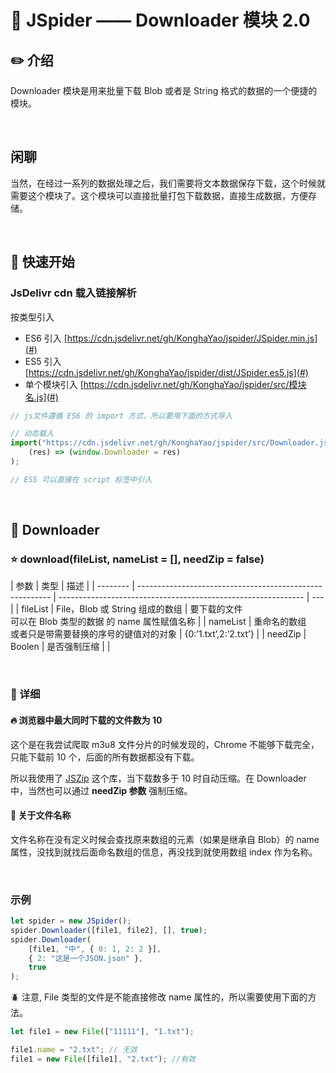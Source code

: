 # :book: JSpider —— Downloader 模块 2.0

## :pencil2: 介绍

Downloader 模块是用来批量下载 Blob 或者是 String 格式的数据的一个便捷的模块。

<br>

## 闲聊

当然，在经过一系列的数据处理之后，我们需要将文本数据保存下载，这个时候就需要这个模块了。这个模块可以直接批量打包下载数据，直接生成数据，方便存储。

<br>

## :hammer: 快速开始

### JsDelivr cdn 载入链接解析

按类型引入

-   ES6 引入 [https://cdn.jsdelivr.net/gh/KonghaYao/jspider/JSpider.min.js](#)
-   ES5 引入 [https://cdn.jsdelivr.net/gh/KonghaYao/jspider/dist/JSpider.es5.js](#)
-   单个模块引入 [https://cdn.jsdelivr.net/gh/KonghaYao/jspider/src/模块名.js](#)

```js
// js文件遵循 ES6 的 import 方式，所以要用下面的方式导入

// 动态载入
import("https://cdn.jsdelivr.net/gh/KonghaYao/jspider/src/Downloader.js").then(
    (res) => (window.Downloader = res)
);

// ES5 可以直接在 script 标签中引入
```

<br>

## :book: Downloader

### :star: download(fileList, nameList = [], needZip = false)

| 参数     | 类型                                                     | 描述                                                          |
| -------- | -------------------------------------------------------- | ------------------------------------------------------------- | --- |
| fileList | File，Blob 或 String 组成的数组                          | 要下载的文件<br />可以在 Blob 类型的数据 的 name 属性赋值名称 |
| nameList | 重命名的数组<br />或者只是带需要替换的序号的键值对的对象 | {0:’1.txt’,2:’2.txt’}                                         |
| needZip  | Boolen                                                   | 是否强制压缩                                                  |     |

<br>

### :bookmark: 详细

#### :fire: 浏览器中最大同时下载的文件数为 10

这个是在我尝试爬取 m3u8 文件分片的时候发现的，Chrome 不能够下载完全，只能下载前 10 个，后面的所有数据都没有下载。

所以我使用了 [JSZip](https://github.com/Stuk/jszip) 这个库，当下载数多于 10 时自动压缩。在 Downloader 中，当然也可以通过 **needZip 参数** 强制压缩。

#### :candy: 关于文件名称

文件名称在没有定义时候会查找原来数组的元素（如果是继承自 Blob）的 name 属性，没找到就找后面命名数组的信息，再没找到就使用数组 index 作为名称。

<br>

### 示例

```js
let spider = new JSpider();
spider.Downloader([file1, file2], [], true);
spider.Downloader(
    [file1, "中", { 0: 1, 2: 2 }],
    { 2: "这是一个JSON.json" },
    true
);
```

:beetle: 注意, File 类型的文件是不能直接修改 name 属性的，所以需要使用下面的方法。

```js
let file1 = new File(["11111"], "1.txt");

file1.name = "2.txt"; // 无效
file1 = new File([file1], "2.txt"); //有效
```
